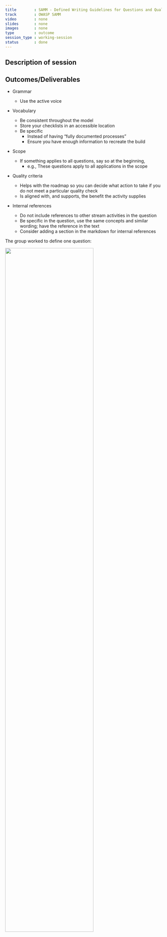 ```yaml
---
title        : SAMM - Defined Writing Guidelines for Questions and Quality Criteria
track        : OWASP SAMM
video        : none
slides       : none
images       : none
type         : outcome
session_type : working-session         
status       : done  
---
```


## Description of session

## Outcomes/Deliverables 
              
 * Grammar
   * Use the active voice
   
* Vocabulary 
   * Be consistent throughout the model
   * Store your checklists in an accessible location 
   * Be specific
        * Instead of  having “fully documented processes”
        * Ensure you have enough information to recreate the build
 * Scope
   * If something applies to all questions, say so at the beginning, 
        * e.g., These questions apply to all applications in the scope

* Quality criteria
   * Helps with the roadmap so you can decide what action to take if you do not meet a particular quality check
   * Is aligned with, and supports, the benefit the activity supplies
   
* Internal references 
   * Do not include references to other stream activities in the question 
   * Be specific in the question, use the same concepts and similar wording; have the reference in the text
   * Consider adding a section in the markdown for internal references
   
   
The group worked to define one question:

<img src="https://user-images.githubusercontent.com/22427294/59033761-57567580-8861-11e9-971d-11ccf8414be7.png" width="75%">

